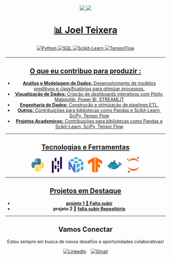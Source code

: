 <div align="center"> <a href="https://github.com/tjoelc/JoelTeixeira"> <img height="180em" src="https://github-readme-stats.vercel.app/api?username=tjoelc&show_icons=true&theme=monokai&include_all_commits=true&count_private=true"/> <img height="180em" src="https://github-readme-stats.vercel.app/api/top-langs/?username=tjoelc&layout=compact&langs_count=7&theme=monokai"/> </div>
<div align="center">
  <h1>📊 Joel Teixera</h1>


<div align="center" style="margin: 20px 0;">
  <!-- Badges de Tecnologias -->
  <img src="https://img.shields.io/badge/Python-3776AB?style=for-the-badge&logo=python&logoColor=white" alt="Python" />
  <img src="https://img.shields.io/badge/SQL-4479A1?style=for-the-badge&logo=postgresql&logoColor=white" alt="SQL" />
  <img src="https://img.shields.io/badge/Scikit--Learn-F7931E?style=for-the-badge&logo=scikitlearn&logoColor=white" alt="Scikit-Learn" />
  <img src="https://img.shields.io/badge/TensorFlow-FF6F00?style=for-the-badge&logo=tensorflow&logoColor=white" alt="TensorFlow" />
</div>

<hr>

<div>
  <h2>O que eu contribuo para produzir :</h2>
  <ul>
    <li><strong>Análise e Modelagem de Dados:</strong> Desenvolvimento de modelos preditivos e classificatórios para otimizar processos.</li>
    <li><strong>Visualização de Dados:</strong> Criação de dashboards interativos com Plotly, Matplotlib, Power BI, STREAMLIT</li>
    <li><strong>Engenharia de Dados:</strong> Construção e otimização de pipelines ETL.</li>
    <li><strong>Outros:</strong> Contribuições para bibliotecas como Pandas e Scikit-Learn, SciPy, Tensor Flow</li>
    <li><strong>Projetos Academicos:</strong> Contribuições para bibliotecas como Pandas e Scikit-Learn, SciPy, Tensor Flow</li>

  </ul>
</div>

<hr>

<div>
  <h2>Tecnologias e Ferramentas</h2>
  <div style="display: flex; flex-wrap: wrap; justify-content: center; gap: 10px; margin-top: 10px;">
    <img src="https://raw.githubusercontent.com/devicons/devicon/master/icons/python/python-original.svg" alt="Python" width="50" height="50" />
    <img src="https://raw.githubusercontent.com/devicons/devicon/master/icons/pandas/pandas-original.svg" alt="Pandas" width="50" height="50" />
    <img src="https://raw.githubusercontent.com/devicons/devicon/master/icons/numpy/numpy-original.svg" alt="NumPy" width="50" height="50" />
    <img src="https://raw.githubusercontent.com/devicons/devicon/master/icons/tensorflow/tensorflow-original.svg" alt="TensorFlow" width="50" height="50" />
    <img src="https://raw.githubusercontent.com/devicons/devicon/master/icons/docker/docker-original.svg" alt="Docker" width="50" height="50" />
    <img src="https://raw.githubusercontent.com/devicons/devicon/master/icons/jupyter/jupyter-original.svg" alt="Jupyter Notebook" width="50" height="50" />
  </div>
</div>

<hr>

<div>
  <h2>Projetos em Destaque</h2>
  <ul>
      <li>
        <strong>projeto 1</strong>   
        <strong>🔗 <a href="caminho git do projeto, falta subir" target="_blank">Falta subir</a></strong>
      </li>
      <li>
        <strong>projeto 2 </strong>  
        <strong>🔗 <a href="" target="_blank">falta subir Repositório</a></strong>
      </li>
  </ul>
</div>

<hr>

<div>
  <h2>Vamos Conectar</h2>
  <p>Estou sempre em busca de novos desafios e oportunidades colaborativas!</p>
  <div style="display: flex; justify-content: center; gap: 15px; margin-top: 10px;">
    <a href="www.linkedin.com/in/joel-campos-teixeira" target="_blank">
      <img src="https://img.shields.io/badge/LinkedIn-0A66C2?style=for-the-badge&logo=linkedin&logoColor=white" alt="LinkedIn" />
    </a>
    <a href="mailto:tjoelcampos@gmail.com">
      <img src="https://img.shields.io/badge/Gmail-D14836?style=for-the-badge&logo=gmail&logoColor=white" alt="Gmail" />
    </a>
  </div>
